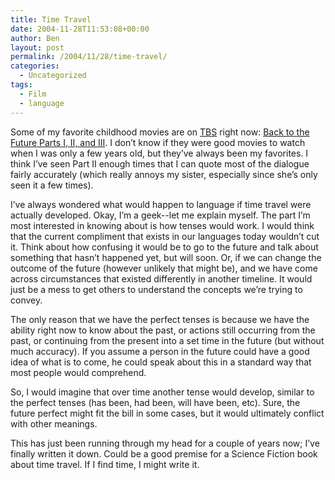 ```yaml
---
title: Time Travel
date: 2004-11-28T11:53:08+00:00
author: Ben
layout: post
permalink: /2004/11/28/time-travel/
categories:
  - Uncategorized
tags:
  - Film
  - language
---
```

Some of my favorite childhood movies are on [TBS](http://www.tbs.com/) right now: [Back to the Future Parts I, II, and III](http://www.amazon.com/exec/obidos/tg/detail/-/B00006AL1E/qid=1101660310/sr=8-1/ref=pd_csp_1/102-2934666-0781714?v=glance&s=dvd&n=507846). I don&#8217;t know if they were good movies to watch when I was only a few years old, but they&#8217;ve always been my favorites. I think I&#8217;ve seen Part II enough times that I can quote most of the dialogue fairly accurately (which really annoys my sister, especially since she&#8217;s only seen it a few times).

I&#8217;ve always wondered what would happen to language if time travel were actually developed. Okay, I&#8217;m a geek--let me explain myself. The part I&#8217;m most interested in knowing about is how tenses would work. I would think that the current compliment that exists in our languages today wouldn&#8217;t cut it. Think about how confusing it would be to go to the future and talk about something that hasn&#8217;t happened yet, but will soon. Or, if we can change the outcome of the future (however unlikely that might be), and we have come across circumstances that existed differently in another timeline. It would just be a mess to get others to understand the concepts we&#8217;re trying to convey.

The only reason that we have the perfect tenses is because we have the ability right now to know about the past, or actions still occurring from the past, or continuing from the present into a set time in the future (but without much accuracy). If you assume a person in the future could have a good idea of what is to come, he could speak about this in a standard way that most people would comprehend.

So, I would imagine that over time another tense would develop, similar to the perfect tenses (has been, had been, will have been, etc). Sure, the future perfect might fit the bill in some cases, but it would ultimately conflict with other meanings.

This has just been running through my head for a couple of years now; I&#8217;ve finally written it down. Could be a good premise for a Science Fiction book about time travel. If I find time, I might write it.